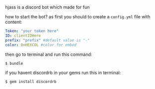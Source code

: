 hjass is a discord bot which made for fun

how to start the bot?
as first you should to create a `config.yml` file with content:

```yaml
Token: "your token here"
ID: clientIDHere
prefix: "prefix" #default value is "-"
color: 0xHEXCOL #color for embed
```
then go to terminal and run this command:
```console
$ bundle
```

if you havent discordrb in your gems run this in terminal:
```console
$ gem install discordrb
```
